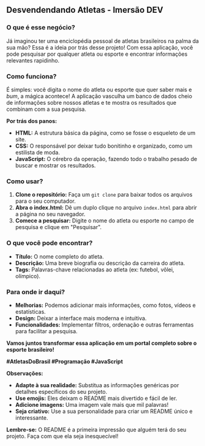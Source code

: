 ## Desvendendando Atletas - Imersão DEV

### **O que é esse negócio?**

Já imaginou ter uma enciclopédia pessoal de atletas brasileiros na palma da sua mão?  Essa é a ideia por trás desse projeto! Com essa aplicação, você pode pesquisar por qualquer atleta ou esporte e encontrar informações relevantes rapidinho. 

### **Como funciona?**

É simples: você digita o nome do atleta ou esporte que quer saber mais e *bum*, a mágica acontece! A aplicação vasculha um banco de dados cheio de informações sobre nossos atletas e te mostra os resultados que combinam com a sua pesquisa.

**Por trás dos panos:**

* **HTML:** A estrutura básica da página, como se fosse o esqueleto de um site.
* **CSS:** O responsável por deixar tudo bonitinho e organizado, como um estilista de moda.
* **JavaScript:** O cérebro da operação, fazendo todo o trabalho pesado de buscar e mostrar os resultados.

### **Como usar?**

1. **Clone o repositório:** Faça um `git clone` para baixar todos os arquivos para o seu computador.
2. **Abra o index.html:** Dê um duplo clique no arquivo `index.html` para abrir a página no seu navegador.
3. **Comece a pesquisar:** Digite o nome do atleta ou esporte no campo de pesquisa e clique em "Pesquisar".

### **O que você pode encontrar?**

* **Título:** O nome completo do atleta.
* **Descrição:** Uma breve biografia ou descrição da carreira do atleta.
* **Tags:** Palavras-chave relacionadas ao atleta (ex: futebol, vôlei, olímpico).

### **Para onde ir daqui?**

* **Melhorias:** Podemos adicionar mais informações, como fotos, vídeos e estatísticas.
* **Design:** Deixar a interface mais moderna e intuitiva.
* **Funcionalidades:** Implementar filtros, ordenação e outras ferramentas para facilitar a pesquisa.

**Vamos juntos transformar essa aplicação em um portal completo sobre o esporte brasileiro!** 

**#AtletasDoBrasil #Programação #JavaScript**

**Observações:**

* **Adapte à sua realidade:** Substitua as informações genéricas por detalhes específicos do seu projeto.
* **Use emojis:** Eles deixam o README mais divertido e fácil de ler.
* **Adicione imagens:** Uma imagem vale mais que mil palavras!
* **Seja criativo:** Use a sua personalidade para criar um README único e interessante.

**Lembre-se:** O README é a primeira impressão que alguém terá do seu projeto. Faça com que ela seja inesquecível!
